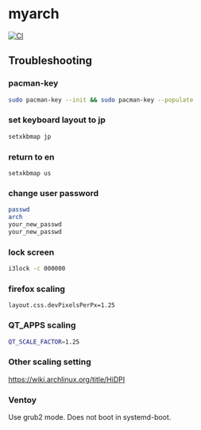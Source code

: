 # myarch

[![CI](https://github.com/soracqt/myarch/actions/workflows/build-archiso.yml/badge.svg)](https://github.com/soracqt/myarch/actions/workflows/build-archiso.yml)

## Troubleshooting


### pacman-key

```bash
sudo pacman-key --init && sudo pacman-key --populate
```

### set keyboard layout to jp

```bash
setxkbmap jp
```

### return to en

```
setxkbmap us
```

### change user password

```bash
passwd
arch
your_new_passwd
your_new_passwd
```

### lock screen

```bash
i3lock -c 000000
```

### firefox scaling

```about:config
layout.css.devPixelsPerPx=1.25
```

### QT_APPS scaling

```bash
QT_SCALE_FACTOR=1.25
```

### Other scaling setting

https://wiki.archlinux.org/title/HiDPI

### Ventoy

Use grub2 mode. Does not boot in systemd-boot.
